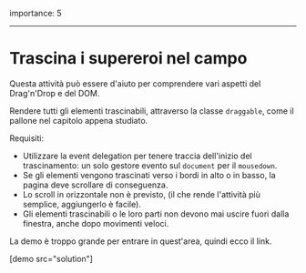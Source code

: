 importance: 5

---

# Trascina i supereroi nel campo

Questa attività può essere d'aiuto per comprendere vari aspetti del Drag'n'Drop e del DOM.

Rendere tutti gli elementi trascinabili, attraverso la classe `draggable`, come il pallone nel capitolo appena studiato.

Requisiti:

- Utilizzare la event delegation per tenere traccia dell'inizio del trascinamento: un solo gestore evento sul  `document` per il `mousedown`.
- Se gli elementi vengono trascinati verso i bordi in alto o in basso, la pagina deve scrollare di conseguenza.
- Lo scroll in orizzontale non è previsto, (il che rende l'attività più semplice, aggiungerlo è facile).
- Gli elementi trascinabili o le loro parti non devono mai uscire fuori dalla finestra, anche dopo movimenti veloci.

La demo è troppo grande per entrare in quest'area, quindi ecco il link.

[demo src="solution"]
